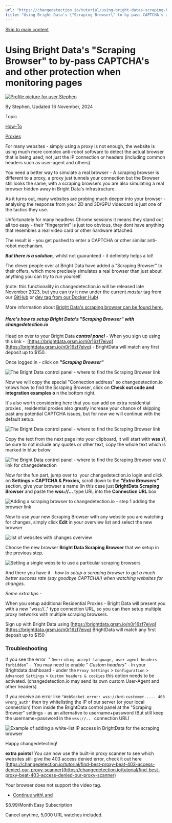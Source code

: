 ```yaml
---
url: "https://changedetection.io/tutorial/using-bright-datas-scraping-browser-pass-captchas-and-other-protection-when-monitoring"
title: "Using Bright Data's \"Scraping Browser\" to by-pass CAPTCHA's and other protection when monitoring pages | changedetection.io"
---
```


[Skip to main content](https://changedetection.io/tutorial/using-bright-datas-scraping-browser-pass-captchas-and-other-protection-when-monitoring#main-content)

# Using Bright Data's "Scraping Browser" to by-pass CAPTCHA's and other protection when monitoring pages

[![Profile picture for user Stephen](https://changedetection.io/sites/changedetection.io/files/styles/thumbnail/public/pictures/2023-08/stephen.png?itok=P4ZqxWgD)](https://changedetection.io/tech-writer/stephen)

By Stephen, Updated 16 November, 2024



Topic

[How-To](https://changedetection.io/topic/how)

[Proxies](https://changedetection.io/topic/proxies)

For many websites - simply using a proxy is not enough, the website is using much more complex anti-robot software to detect the actual browser that is being used, not just the IP connection or headers (including common headers such as user-agent and others)

You need a better way to simulate a real browser - A scraping browser is different to a proxy, a proxy just tunnels your connection but the Browser still looks the same, with a scraping browsers you are also simulating a real browser hidden away in Bright Data's infrastructure.

As it turns out, many websites are probing much deeper into your browser - analysing the response from your 2D and 3D/GPU videocard is just one of the tactics they use.

Unfortunately for many headless Chrome sessions it means they stand out all too easy - their "fingerprint" is just too obvious, they dont have anything that resembles a real video card or other hardware attached.

The result is - you get pushed to enter a CAPTCHA or other similar anti-robot mechanism.

_**But there is a solution,**_ whilst not guaranteed - it definitely helps a lot!

The clever people over at Bright Data have added a "Scraping Browser" to their offers, which more precisely simulates a real browser than just about anything you can try to run yourself.

(note: this functionality in changedetection.io will be released late November 2023, but you can try it now under the current _master_ tag from our [GitHub](https://github.com/dgtlmoon/changedetection.io) or [dev tag from our Docker Hub](https://hub.docker.com/layers/dgtlmoon/changedetection.io/dev/images/sha256-2397ad50a81527514492e859da685dada3863659b1e233f8e8f020eb08af0da0?context=explore))

More information about [Bright Data's scraping browser can be found here.](https://brightdata.com/products/scraping-browser)

#### _**Here's how to setup Bright Data's "Scraping Browser" with changedetection.io**_

Head on over to your Bright Data _**control panel**_ \- When you sign up using this link -  [https://brightdata.grsm.io/n0r16zf7eivq](https://brightdata.grsm.io/n0r16zf7eivq) \- BrightData will match any first deposit up to $150.

Once logged in - click on _**"Scraping Browser"**_

![The Bright Data control panel - where to find the Scraping Browser link](https://changedetection.io/sites/changedetection.io/files/inline-images/image_28.png)

Now we will copy the special "Connection address" so changedetection.io knows how to find the Scraping Browser, click on **Check out code and integration examples o** n the bottom right.

It's also worth considering here that you can add on extra residential proxies , residential proxies also greatly increase your chance of skipping past any potential CAPTCHA issues, but for now we will continue with the default setup.

![The Bright Data control panel - where to find the Scraping Browser link](https://changedetection.io/sites/changedetection.io/files/inline-images/image_33.png)

Copy the text from the next page into your clipboard, it will start with **wss://**, be sure to not include any quotes or other text, copy the whole text which is marked in blue below.

![The Bright Data control panel - where to find the Scraping Browser wss:// link for changedetection](https://changedetection.io/sites/changedetection.io/files/inline-images/image_34.png)

Now for the fun part, jump over to  your changedetection.io login and click on **Settings > CAPTCHA & Proxies,** scroll down to the _**"Extra Browsers"**_ section, give your browser a name (in this case just **BrightData Scraping Browser** and paste the **wss://...** type URL into the **Connection URL** box

![Adding a scraping browser to changedetection.io - step 1 adding the browser link](https://changedetection.io/sites/changedetection.io/files/inline-images/image_37.png)

Now to use your new Scraping Browser with any website you are watching for changes, simply click **Edit** in your overview list and select the new browser

![list of websites with changes overview](https://changedetection.io/sites/changedetection.io/files/inline-images/image_39.png)

Choose the new browser **Bright Data Scraping Browser** that we setup in the previous step.

![Setting a single website to use a particular scraping browsers](https://changedetection.io/sites/changedetection.io/files/inline-images/image_40.png)

And there you have it - _how to setup a scraping browser to get a much better success rate (say goodbye CAPTCHA!) when watching websites for changes._

_Some extra tips -_

When you setup additional Residential Proxies - Bright Data will present you with a new "wss://.." type connection URL, so you can then setup multiple proxy networks with multiple scraping browsers.

Sign up with Bright Data using [https://brightdata.grsm.io/n0r16zf7eivq](https://brightdata.grsm.io/n0r16zf7eivq) BrightData will match any first deposit up to $150

### Troubleshooting

If you see the error  " `Overriding accept-language, user-agent headers forbidden`" \-  You may need to enable " _Custom headers_" \- In your Brightdata dashboard - under the `Proxy Settings` \> `Configuration` \> `Advanced Settings` \> `Custom headers & cookies` this option needs to be activated. (changedetection.io may send its own custom User-Agent and other headers)

If you receive an error like `"WebSocket error: wss://brd-customer..... 403 wrong_auth"` then try whitelisting the IP of our server (or your local connection) from inside the BrightData control panel at the "Scraping Browser" settings - as an alternative to username+password (But still keep the username+password in the `wss://.. ` connection URL)

![Example of adding a white-list IP access in BrightData for the scraping browser](https://changedetection.io/sites/changedetection.io/files/inline-images/image_52.png)

Happy changedetecting!

**extra points!** You can now use the built-in proxy scanner to see which websites still give the 403 access denied error, check it out here [https://changedetection.io/tutorial/find-best-proxy-beat-403-access-denied-our-proxy-scanner](https://changedetection.io/tutorial/find-best-proxy-beat-403-access-denied-our-proxy-scanner)

Your browser does not support the video tag.


- [Continue with\\
    and](https://changedetection.io/checkout)

$8.99/Month Easy Subscription


Cancel anytime, 5,000 URL watches included.
